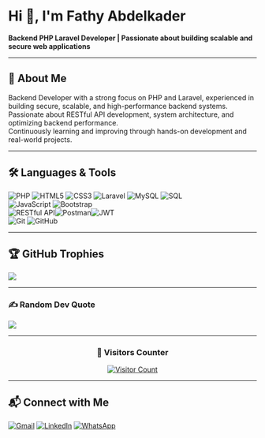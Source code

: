 # Hi 👋, I'm Fathy Abdelkader
**Backend PHP Laravel Developer | Passionate about building scalable and secure web applications**

---

## 💫 About Me  
Backend Developer with a strong focus on PHP and Laravel, experienced in building secure, scalable, and high-performance backend systems.  
Passionate about RESTful API development, system architecture, and optimizing backend performance.  
Continuously learning and improving through hands-on development and real-world projects.

---

## 🛠️ Languages & Tools  
![PHP](https://img.shields.io/badge/php-%23777BB4.svg?style=for-the-badge&logo=php&logoColor=white) ![HTML5](https://img.shields.io/badge/html5-%23E34F26.svg?style=for-the-badge&logo=html5&logoColor=white) 
![CSS3](https://img.shields.io/badge/css3-%231572B6.svg?style=for-the-badge&logo=css3&logoColor=white)
![Laravel](https://img.shields.io/badge/laravel-%23FF2D20.svg?style=for-the-badge&logo=laravel&logoColor=white)
![MySQL](https://img.shields.io/badge/mysql-%2300f.svg?style=for-the-badge&logo=mysql&logoColor=white)
![SQL](https://img.shields.io/badge/sql-%2307405e.svg?style=for-the-badge&logo=sqlite&logoColor=white)      
![JavaScript](https://img.shields.io/badge/javascript-%23323330.svg?style=for-the-badge&logo=javascript&logoColor=%23F7DF1E) 
![Bootstrap](https://img.shields.io/badge/bootstrap-%23563D7C.svg?style=for-the-badge&logo=bootstrap&logoColor=white)  
![RESTful API](https://img.shields.io/badge/RESTful%20API-%23007ACC.svg?style=for-the-badge&logo=api&logoColor=white)![Postman](https://img.shields.io/badge/Postman-FF6C37?style=for-the-badge&logo=postman&logoColor=white)![JWT](https://img.shields.io/badge/JWT-black?style=for-the-badge&logo=JSON%20web%20tokens)  
![Git](https://img.shields.io/badge/git-%23F05033.svg?style=for-the-badge&logo=git&logoColor=white) 
![GitHub](https://img.shields.io/badge/github-%23121011.svg?style=for-the-badge&logo=github&logoColor=white)

---

## 🏆 GitHub Trophies  
![](https://github-trophies.vercel.app/?username=Fathy196&theme=radical&no-frame=false&no-bg=false&margin-w=4)

---

### ✍️ Random Dev Quote  
![](https://quotes-github-readme.vercel.app/api?type=horizontal&theme=dark)

---


<div align="center">
  
### 🚀 Visitors Counter  
[![Visitor Count](https://profile-counter.glitch.me/Fathy196/count.svg)](https://github.com/Fathy196)  

</div>

---

## 📬 Connect with Me    
[![Gmail](https://img.shields.io/badge/Gmail-D14836?style=flat-square&logo=gmail&logoColor=white)](mailto:fathyabdelkader8@gmail.com) [![LinkedIn](https://img.shields.io/badge/LinkedIn-0077B5?style=flat-square&logo=linkedin&logoColor=white)](https://www.linkedin.com/in/fathy-abdelkader-4a47b1224?utm_source=share&utm_campaign=share_via&utm_content=profile&utm_medium=android_app) [![WhatsApp](https://img.shields.io/badge/WhatsApp-25D366?style=flat-square&logo=whatsapp&logoColor=white)](https://wa.me/201064274581)
